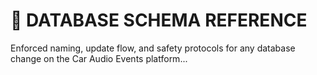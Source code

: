 # 🧩 DATABASE SCHEMA REFERENCE

Enforced naming, update flow, and safety protocols for any database change on the Car Audio Events platform...
